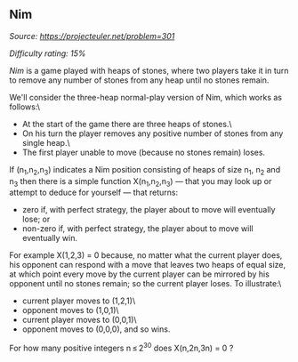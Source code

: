 Nim
---

*Source: https://projecteuler.net/problem=301*


*Difficulty rating: 15%*

*Nim* is a game played with heaps of stones, where two players take it
in turn to remove any number of stones from any heap until no stones
remain.

We'll consider the three-heap normal-play version of Nim, which works as
follows:\
 - At the start of the game there are three heaps of stones.\
 - On his turn the player removes any positive number of stones from any
single heap.\
 - The first player unable to move (because no stones remain) loses.

If (n<sub>1</sub>,n<sub>2</sub>,n<sub>3</sub>) indicates a Nim position consisting of heaps of size
n<sub>1</sub>, n<sub>2</sub> and n<sub>3</sub> then there is a simple function X(n<sub>1</sub>,n<sub>2</sub>,n<sub>3</sub>) —
that you may look up or attempt to deduce for yourself — that returns:

-   zero if, with perfect strategy, the player about to move will
    eventually lose; or
-   non-zero if, with perfect strategy, the player about to move will
    eventually win.

For example X(1,2,3) = 0 because, no matter what the current player
does, his opponent can respond with a move that leaves two heaps of
equal size, at which point every move by the current player can be
mirrored by his opponent until no stones remain; so the current player
loses. To illustrate:\
 - current player moves to (1,2,1)\
 - opponent moves to (1,0,1)\
 - current player moves to (0,0,1)\
 - opponent moves to (0,0,0), and so wins.

For how many positive integers n ≤ 2<sup>30</sup> does X(n,2n,3n) = 0 ?
